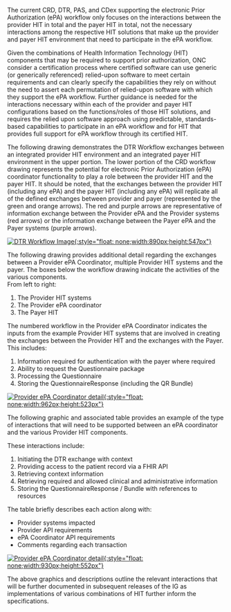 The current CRD, DTR, PAS, and CDex supporting the electronic Prior Authorization (ePA) workflow only focuses on the interactions between the provider HIT in total and the payer HIT in total, not the necessary interactions among the respective HIT solutions that make up the provider and payer HIT environment that need to participate in the ePA workflow.  

Given the combinations of Health Information Technology (HIT) components that may be required to support prior authorization, ONC consider a certification process where certified software can use generic (or generically referenced) relied-upon software to meet certain requirements and can clearly specify the capabilities they rely on without the need to assert each permutation of relied-upon software with which they support the ePA workflow. Further guidance is needed for the interactions necessary within each of the provider and payer HIT configurations based on the functions/roles of those HIT solutions, and requires the relied upon software approach using predictable, standards-based capabilities to participate in an ePA workflow and for HIT that provides full support for ePA workflow through its certified HIT.  

The following drawing demonstrates the DTR Workflow exchanges between an integrated provider HIT environment and an integrated payer HIT environment in the upper portion.  The lower portion of the CRD workflow drawing represents the potential for electronic Prior Authorization (ePA) coordinator functionality to play a role between the provider HIT and the payer HIT.  It should be noted, that the exchanges between the provider HIT (including any ePA) and the payer HIT (including any ePA) will replicate all of the defined exchanges between provider and payer (represented by the green and orange arrows).  The red and purple arrows are representative of information exchange between the Provider ePA and the Provider systems (red arrows) or the information exchange between the Payer ePA and the Payer systems (purple arrows).

[![DTR Workflow Image](ePA1.png){:style="float: none;width:890px;height:547px"}](ePA1.png "View Image Larger")

The following drawing provides additional detail regarding the exchanges between a Provider ePA Coordinator, multiple Provider HIT systems and the payer.  The boxes below the workflow drawing indicate the activities of the various components.  
From left to right: 
1. The Provider HIT systems
2. The Provider ePA coordinator
3. The Payer HIT
   
The numbered workflow in the Provider ePA Coordinator indicates the inputs from the example Provider HIT systems that are involved in creating the exchanges between the Provider HIT and the exchanges with the Payer. This includes:
1.	Information required for authentication with the payer where required
2.	Ability to request the Questionnaire package
3.	Processing the Questionnaire
4.	Storing the QuestionnaireResponse (including the QR Bundle)

[![Provider ePA Coordinator detail](ePA2.png){:style="float: none;width:962px;height:523px"}](ePA2.png "View Image Larger")

The following graphic and associated table provides an example of the type of interactions that will need to be supported between an ePA coordinator and the various Provider HIT components.  
  
These interactions include:
1.	Initiating the DTR exchange with context
2.	Providing access to the patient record via a FHIR API
3.	Retrieving context information
4.	Retrieving required and allowed clinical and administrative information
5.	Storing the QuestionnaireResponse / Bundle with references to resources 

The table briefly describes each action along with:
- Provider systems impacted
- Provider API requirements
- ePA Coordinator API requirements
- Comments regarding each transaction 

[![Provider ePA Coordinator detail](ePA3.png){:style="float: none;width:930px;height:552px"}](ePA3.png "View Image Larger")

The above graphics and descriptions outline the relevant interactions that will be further documented in subsequent releases of the IG as implementations of various combinations of HIT further inform the specifications.